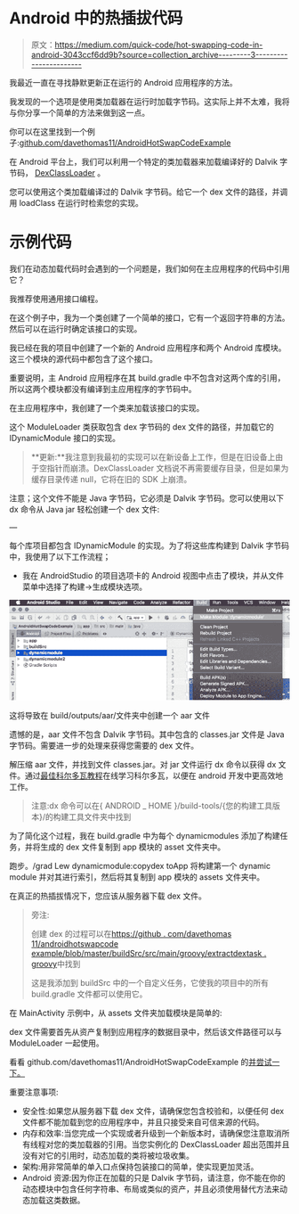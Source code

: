 # Android 中的热插拔代码

> 原文：<https://medium.com/quick-code/hot-swapping-code-in-android-3043ccf6dd9b?source=collection_archive---------3----------------------->

我最近一直在寻找静默更新正在运行的 Android 应用程序的方法。

我发现的一个选项是使用类加载器在运行时加载字节码。这实际上并不太难，我将与你分享一个简单的方法来做到这一点。

你可以在这里找到一个例子:[github.com/davethomas11/AndroidHotSwapCodeExample](https://github.com/davethomas11/AndroidHotSwapCodeExample)

在 Android 平台上，我们可以利用一个特定的类加载器来加载编译好的 Dalvik 字节码， [DexClassLoader](https://developer.android.com/reference/dalvik/system/DexClassLoader.html) 。

您可以使用这个类加载编译过的 Dalvik 字节码。给它一个 dex 文件的路径，并调用 loadClass 在运行时检索您的实现。

# 示例代码

我们在动态加载代码时会遇到的一个问题是，我们如何在主应用程序的代码中引用它？

我推荐使用通用接口编程。

在这个例子中，我为一个类创建了一个简单的接口，它有一个返回字符串的方法。然后可以在运行时确定该接口的实现。

我已经在我的项目中创建了一个新的 Android 应用程序和两个 Android 库模块。这三个模块的源代码中都包含了这个接口。

重要说明，主 Android 应用程序在其 build.gradle 中不包含对这两个库的引用，所以这两个模块都没有编译到主应用程序的字节码中。

在主应用程序中，我创建了一个类来加载该接口的实现。

这个 ModuleLoader 类获取包含 dex 字节码的 dex 文件的路径，并加载它的 IDynamicModule 接口的实现。

> **更新:**我注意到我最初的实现可以在新设备上工作，但是在旧设备上由于空指针而崩溃。DexClassLoader 文档说不再需要缓存目录，但是如果为缓存目录传递 null，它将在旧的 SDK 上崩溃。

注意；这个文件不能是 Java 字节码，它必须是 Dalvik 字节码。您可以使用以下 dx 命令从 Java jar 轻松创建一个 dex 文件:

—

每个库项目都包含 IDynamicModule 的实现。为了将这些库构建到 Dalvik 字节码中，我使用了以下工作流程；

*   我在 AndroidStudio 的项目选项卡的 Android 视图中点击了模块，并从文件菜单中选择了构建->生成模块选项。

![](img/f8b9d65e51345f39c309f114179a9cc8.png)

这将导致在 build/outputs/aar/文件夹中创建一个 aar 文件

遗憾的是，aar 文件不包含 Dalvik 字节码。其中包含的 classes.jar 文件是 Java 字节码。需要进一步的处理来获得您需要的 dex 文件。

解压缩 aar 文件，并找到文件 classes.jar。对 jar 文件运行 dx 命令以获得 dx 文件。通过[最佳科尔多瓦教程](https://blog.coursesity.com/best-apache-cordova-tutorials/)在线学习科尔多瓦，以便在 android 开发中更高效地工作。

> 注意:dx 命令可以在{ ANDROID _ HOME }/build-tools/{您的构建工具版本}/的构建工具文件夹中找到

为了简化这个过程，我在 build.gradle 中为每个 dynamicmodules 添加了构建任务，并将生成的 dex 文件复制到 app 模块的 asset 文件夹中。

跑步。/grad Lew dynamicmodule:copydex toApp 将构建第一个 dynamic module 并对其进行索引，然后将其复制到 app 模块的 assets 文件夹中。

在真正的热插拔情况下，您应该从服务器下载 dex 文件。

> 旁注:
> 
> 创建 dex 的过程可以在[https://github . com/davethomas 11/androidhotswapcode example/blob/master/buildSrc/src/main/groovy/extractdextask . groovy](https://github.com/davethomas11/AndroidHotSwapCodeExample/blob/master/buildSrc/src/main/groovy/ExtractDexTask.groovy)中找到
> 
> 这是我添加到 buildSrc 中的一个自定义任务，它使我的项目中的所有 build.gradle 文件都可以使用它。

在 MainActivity 示例中，从 assets 文件夹加载模块是简单的:

dex 文件需要首先从资产复制到应用程序的数据目录中，然后该文件路径可以与 ModuleLoader 一起使用。

看看 github.com/davethomas11/AndroidHotSwapCodeExample 的[并尝试一下。](https://github.com/davethomas11/AndroidHotSwapCodeExample)

重要注意事项:

*   安全性:如果您从服务器下载 dex 文件，请确保您包含校验和，以便任何 dex 文件都不能加载到您的应用程序中，并且只接受来自可信来源的代码。
*   内存和效率:当您完成一个实现或者升级到一个新版本时，请确保您注意取消所有线程对您的类加载器的引用。当您实例化的 DexClassLoader 超出范围并且没有对它的引用时，动态加载的类将被垃圾收集。
*   架构:用非常简单的单入口点保持包装接口的简单，使实现更加灵活。
*   Android 资源:因为你正在加载的只是 Dalvik 字节码，请注意，你不能在你的动态模块中包含任何字符串、布局或类似的资产，并且必须使用替代方法来动态加载这类数据。